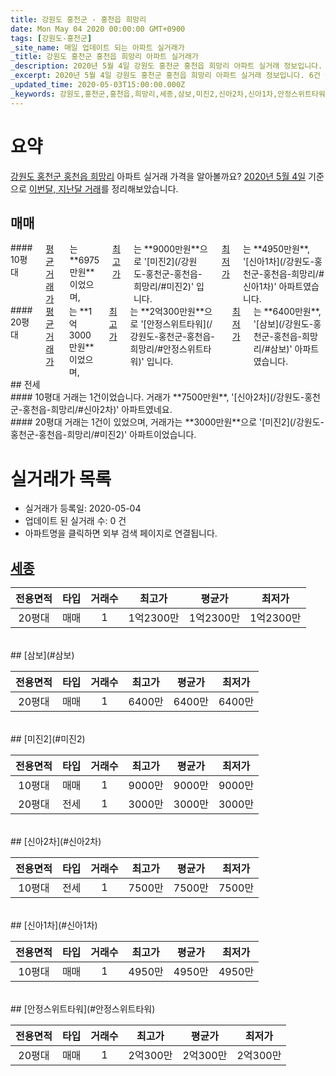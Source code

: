 ```yaml
---
title: 강원도 홍천군 - 홍천읍 희망리
date: Mon May 04 2020 00:00:00 GMT+0900
tags: [강원도-홍천군]
_site_name: 매일 업데이트 되는 아파트 실거래가
_title: 강원도 홍천군 홍천읍 희망리 아파트 실거래가
_description: 2020년 5월 4일 강원도 홍천군 홍천읍 희망리 아파트 실거래 정보입니다. 6건 아파트 정보가 있습니다.
_excerpt: 2020년 5월 4일 강원도 홍천군 홍천읍 희망리 아파트 실거래 정보입니다. 6건 아파트 정보가 있습니다.
_updated_time: 2020-05-03T15:00:00.000Z
_keywords: 강원도,홍천군,홍천읍,희망리,세종,삼보,미진2,신아2차,신아1차,안정스위트타워
---
```





# 요약
<ins>강원도 홍천군 홍천읍 희망리</ins> 아파트 실거래 가격을 알아볼까요? <ins>2020년 5월 4일</ins> 기준으로 <ins>이번달, 지난달 거래</ins>를 정리해보았습니다.

## 매매
<div class="container">
<div class="six columns" markdown="1">
#### 10평대
<ins>평균 거래가</ins>는 **6975만원**이었으며, <ins>최고가</ins>는 **9000만원**으로 '[미진2](/강원도-홍천군-홍천읍-희망리/#미진2)' 입니다. <ins>최저가</ins>는 **4950만원**, '[신아1차](/강원도-홍천군-홍천읍-희망리/#신아1차)' 아파트였습니다.
</div>
<div class="six columns" markdown="1">
#### 20평대
<ins>평균 거래가</ins>는 **1억3000만원**이었으며, <ins>최고가</ins>는 **2억300만원**으로 '[안정스위트타워](/강원도-홍천군-홍천읍-희망리/#안정스위트타워)' 입니다. <ins>최저가</ins>는 **6400만원**, '[삼보](/강원도-홍천군-홍천읍-희망리/#삼보)' 아파트였습니다.
</div>
</div>
## 전세
<div class="container">
<div class="six columns" markdown="1">
#### 10평대
거래는 1건이었습니다. 거래가 **7500만원**, '[신아2차](/강원도-홍천군-홍천읍-희망리/#신아2차)' 아파트였네요.
</div>
<div class="six columns" markdown="1">
#### 20평대
거래는 1건이 있었으며, 거래가는 **3000만원**으로 '[미진2](/강원도-홍천군-홍천읍-희망리/#미진2)' 아파트이었습니다.
</div>
</div>



# 실거래가 목록
- 실거래가 등록일: 2020-05-04
- 업데이트 된 실거래 수: 0 건
- 아파트명을 클릭하면 외부 검색 페이지로 연결됩니다.

## [세종](#세종)

|전용면적|타입|거래수|최고가|평균가|최저가|
|:---:|:---:|:---:|:---:|:---:|:---:|
|20평대|<span class="deal-type-1">매매</span>|1|1억2300만|1억2300만|1억2300만|

<br/>
## [삼보](#삼보)

|전용면적|타입|거래수|최고가|평균가|최저가|
|:---:|:---:|:---:|:---:|:---:|:---:|
|20평대|<span class="deal-type-1">매매</span>|1|6400만|6400만|6400만|

<br/>
## [미진2](#미진2)

|전용면적|타입|거래수|최고가|평균가|최저가|
|:---:|:---:|:---:|:---:|:---:|:---:|
|10평대|<span class="deal-type-1">매매</span>|1|9000만|9000만|9000만|
|20평대|<span class="deal-type-2">전세</span>|1|3000만|3000만|3000만|

<br/>
## [신아2차](#신아2차)

|전용면적|타입|거래수|최고가|평균가|최저가|
|:---:|:---:|:---:|:---:|:---:|:---:|
|10평대|<span class="deal-type-2">전세</span>|1|7500만|7500만|7500만|

<br/>
## [신아1차](#신아1차)

|전용면적|타입|거래수|최고가|평균가|최저가|
|:---:|:---:|:---:|:---:|:---:|:---:|
|10평대|<span class="deal-type-1">매매</span>|1|4950만|4950만|4950만|

<br/>
## [안정스위트타워](#안정스위트타워)

|전용면적|타입|거래수|최고가|평균가|최저가|
|:---:|:---:|:---:|:---:|:---:|:---:|
|20평대|<span class="deal-type-1">매매</span>|1|2억300만|2억300만|2억300만|

<br/>



